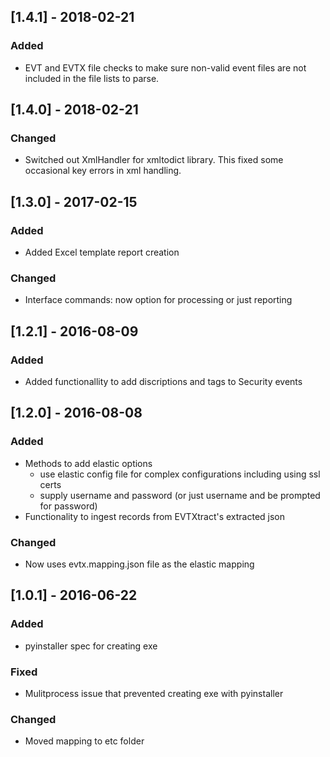 ## [1.4.1] - 2018-02-21
### Added
- EVT and EVTX file checks to make sure non-valid event files are not included in the file lists to parse.

## [1.4.0] - 2018-02-21
### Changed
- Switched out XmlHandler for xmltodict library. This fixed some occasional key errors in xml handling.

## [1.3.0] - 2017-02-15
### Added
- Added Excel template report creation

### Changed
- Interface commands: now option for processing or just reporting

## [1.2.1] - 2016-08-09
### Added
- Added functionallity to add discriptions and tags to Security events

## [1.2.0] - 2016-08-08
### Added
- Methods to add elastic options
  - use elastic config file for complex configurations including using ssl certs
  - supply username and password (or just username and be prompted for password)
-  Functionality to ingest records from EVTXtract's extracted json

### Changed
- Now uses evtx.mapping.json file as the elastic mapping

## [1.0.1] - 2016-06-22
### Added
- pyinstaller spec for creating exe

### Fixed
- Mulitprocess issue that prevented creating exe with pyinstaller

### Changed
- Moved mapping to etc folder
